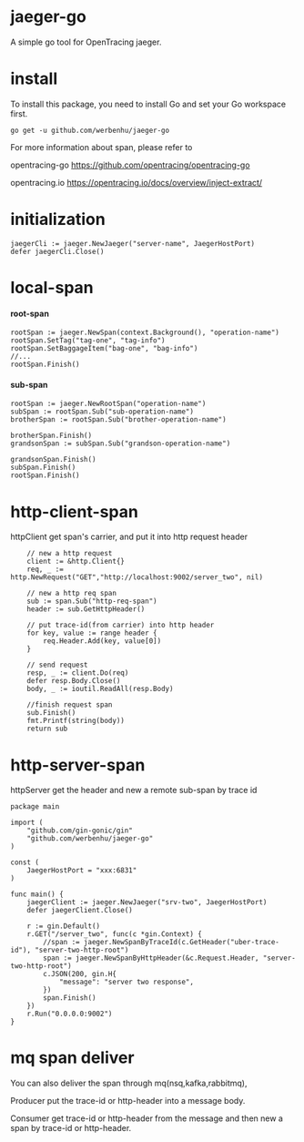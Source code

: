# jaeger-go
A simple go tool for OpenTracing jaeger.

# install
To install this package, you need to install Go and set your Go workspace first.

```go get -u github.com/werbenhu/jaeger-go```

For more information about span, please refer to

opentracing-go https://github.com/opentracing/opentracing-go

opentracing.io https://opentracing.io/docs/overview/inject-extract/


# initialization

    jaegerCli := jaeger.NewJaeger("server-name", JaegerHostPort)
    defer jaegerCli.Close()


# local-span

#### root-span
```
rootSpan := jaeger.NewSpan(context.Background(), "operation-name")
rootSpan.SetTag("tag-one", "tag-info")
rootSpan.SetBaggageItem("bag-one", "bag-info")
//...
rootSpan.Finish()
```

#### sub-span

```
rootSpan := jaeger.NewRootSpan("operation-name")
subSpan := rootSpan.Sub("sub-operation-name") 
brotherSpan := rootSpan.Sub("brother-operation-name")

brotherSpan.Finish()
grandsonSpan := subSpan.Sub("grandson-operation-name") 

grandsonSpan.Finish()
subSpan.Finish()
rootSpan.Finish()
```

# http-client-span
httpClient get span's carrier, and put it into http request header 
```
	// new a http request
	client := &http.Client{}
	req, _ := http.NewRequest("GET","http://localhost:9002/server_two", nil)

	// new a http req span
	sub := span.Sub("http-req-span")
	header := sub.GetHttpHeader()

	// put trace-id(from carrier) into http header
	for key, value := range header {
		req.Header.Add(key, value[0])
	}

	// send request
	resp, _ := client.Do(req)
	defer resp.Body.Close()
	body, _ := ioutil.ReadAll(resp.Body)

	//finish request span
	sub.Finish()
	fmt.Printf(string(body))
	return sub
```

# http-server-span
httpServer get the header and new a remote sub-span by trace id
```
package main

import (
	"github.com/gin-gonic/gin"
	"github.com/werbenhu/jaeger-go"
)

const (
	JaegerHostPort = "xxx:6831"
)

func main() {
	jaegerClient := jaeger.NewJaeger("srv-two", JaegerHostPort)
	defer jaegerClient.Close()

	r := gin.Default()
	r.GET("/server_two", func(c *gin.Context) {
		//span := jaeger.NewSpanByTraceId(c.GetHeader("uber-trace-id"), "server-two-http-root")
		span := jaeger.NewSpanByHttpHeader(&c.Request.Header, "server-two-http-root")
		c.JSON(200, gin.H{
			"message": "server two response",
		})
		span.Finish()
	})
	r.Run("0.0.0.0:9002")
}
```

# mq span deliver
You can also deliver the span through mq(nsq,kafka,rabbitmq),

Producer put the trace-id or http-header into a message body.

Consumer get trace-id or http-header from the message and then new a span by trace-id or http-header.

